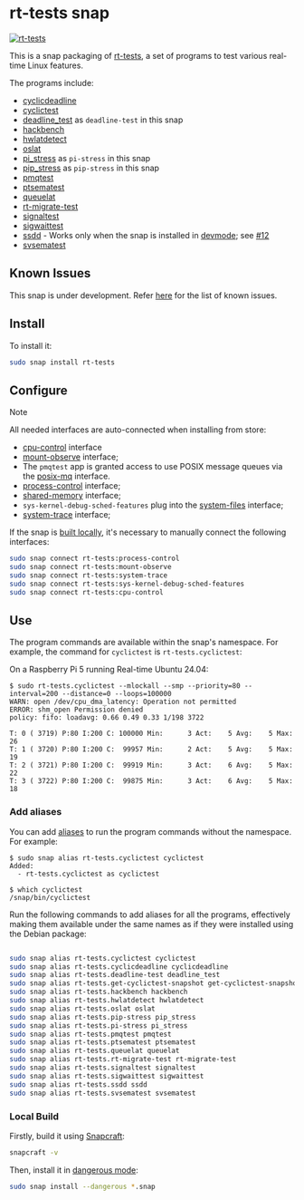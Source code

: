 
# rt-tests snap
[![rt-tests](https://snapcraft.io/rt-tests/badge.svg)](https://snapcraft.io/rt-tests)

This is a snap packaging of
[rt-tests](https://wiki.linuxfoundation.org/realtime/documentation/howto/tools/rt-tests),
a set of programs to test various real-time Linux features. 

The programs include: 
- [cyclicdeadline](https://manpages.ubuntu.com/manpages/noble/man8/cyclicdeadline.8.html)
- [cyclictest](https://manpages.ubuntu.com/manpages/noble/en/man8/cyclictest.8.html) 
- [deadline_test](https://manpages.ubuntu.com/manpages/noble/man8/deadline_test.8.html) as `deadline-test` in this snap
- [hackbench](https://manpages.ubuntu.com/manpages/noble/man8/hackbench.8.html)
- [hwlatdetect](https://manpages.ubuntu.com/manpages/noble/en/man8/hwlatdetect.8.html)
- [oslat](https://manpages.ubuntu.com/manpages/noble/en/man8/oslat.8.html)
- [pi_stress](https://manpages.ubuntu.com/manpages/noble/en/man8/pi_stress.8.html) as `pi-stress` in this snap
- [pip_stress](https://manpages.ubuntu.com/manpages/noble/en/man8/pip_stress.8.html) as `pip-stress` in this snap
- [pmqtest](https://manpages.ubuntu.com/manpages/noble/en/man8/pmqtest.8.html)
- [ptsematest](https://manpages.ubuntu.com/manpages/noble/en/man8/ptsematest.8.html)
- [queuelat](https://manpages.ubuntu.com/manpages/noble/en/man8/queuelat.8.html)
- [rt-migrate-test](https://manpages.ubuntu.com/manpages/noble/en/man8/rt-migrate-test.8.html)
- [signaltest](https://manpages.ubuntu.com/manpages/noble/en/man8/signaltest.8.html)
- [sigwaittest](https://manpages.ubuntu.com/manpages/noble/en/man8/sigwaittest.8.html)
- [ssdd](https://manpages.ubuntu.com/manpages/noble/en/man8/ssdd.8.html) - Works only when the snap is installed in [devmode](https://snapcraft.io/docs/install-modes#heading--devmode); see [#12](https://github.com/canonical/rt-tests-snap/issues/12)
- [svsematest](https://manpages.ubuntu.com/manpages/noble/en/man8/svsematest.8.html)

## Known Issues

This snap is under development.
Refer [here](https://github.com/canonical/rt-tests-snap/issues?q=is%3Aissue+is%3Aopen+label%3Abug) for the list of known issues.

## Install

To install it:

```bash
sudo snap install rt-tests
```

## Configure

> [!NOTE]
> All needed interfaces are auto-connected when installing from store:
>
> - [cpu-control](https://snapcraft.io/docs/cpu-control-interface) interface
> - [mount-observe](https://snapcraft.io/docs/mount-observe-interface) interface;
> - The `pmqtest` app is granted access to use POSIX message queues via the [posix-mq](https://snapcraft.io/docs/posix-mq-interface)  interface.
> - [process-control](https://snapcraft.io/docs/process-control-interface) interface;
> - [shared-memory](https://snapcraft.io/docs/shared-memory-interface) interface;
> - `sys-kernel-debug-sched-features` plug into the [system-files](https://snapcraft.io/docs/system-files-interface) interface;
> - [system-trace](https://snapcraft.io/docs/system-trace-interface) interface;

If the snap is [built locally](#local-build), it's necessary to manually connect the following interfaces:

```bash
sudo snap connect rt-tests:process-control
sudo snap connect rt-tests:mount-observe
sudo snap connect rt-tests:system-trace
sudo snap connect rt-tests:sys-kernel-debug-sched-features
sudo snap connect rt-tests:cpu-control
```

## Use
The program commands are available within the snap's namespace.
For example, the command for `cyclictest` is `rt-tests.cyclictest`:

On a Raspberry Pi 5 running Real-time Ubuntu 24.04:
```console
$ sudo rt-tests.cyclictest --mlockall --smp --priority=80 --interval=200 --distance=0 --loops=100000
WARN: open /dev/cpu_dma_latency: Operation not permitted
ERROR: shm_open Permission denied
policy: fifo: loadavg: 0.66 0.49 0.33 1/198 3722          

T: 0 ( 3719) P:80 I:200 C: 100000 Min:      3 Act:    5 Avg:    5 Max:      26
T: 1 ( 3720) P:80 I:200 C:  99957 Min:      2 Act:    5 Avg:    5 Max:      19
T: 2 ( 3721) P:80 I:200 C:  99919 Min:      3 Act:    6 Avg:    5 Max:      22
T: 3 ( 3722) P:80 I:200 C:  99875 Min:      3 Act:    6 Avg:    5 Max:      18
```

### Add aliases
You can add [aliases](https://snapcraft.io/docs/commands-and-aliases) to run the program commands without the namespace. For example:
```console
$ sudo snap alias rt-tests.cyclictest cyclictest
Added:
  - rt-tests.cyclictest as cyclictest

$ which cyclictest
/snap/bin/cyclictest
```

Run the following commands to add aliases for all the programs, effectively making them available under the same names as if they were installed using the Debian package:

```bash

sudo snap alias rt-tests.cyclictest cyclictest
sudo snap alias rt-tests.cyclicdeadline cyclicdeadline 
sudo snap alias rt-tests.deadline-test deadline_test
sudo snap alias rt-tests.get-cyclictest-snapshot get-cyclictest-snapshot
sudo snap alias rt-tests.hackbench hackbench
sudo snap alias rt-tests.hwlatdetect hwlatdetect
sudo snap alias rt-tests.oslat oslat
sudo snap alias rt-tests.pip-stress pip_stress
sudo snap alias rt-tests.pi-stress pi_stress
sudo snap alias rt-tests.pmqtest pmqtest
sudo snap alias rt-tests.ptsematest ptsematest
sudo snap alias rt-tests.queuelat queuelat
sudo snap alias rt-tests.rt-migrate-test rt-migrate-test
sudo snap alias rt-tests.signaltest signaltest
sudo snap alias rt-tests.sigwaittest sigwaittest
sudo snap alias rt-tests.ssdd ssdd
sudo snap alias rt-tests.svsematest svsematest
```

### Local Build

Firstly, build it using [Snapcraft](https://snapcraft.io/snapcraft):

```bash
snapcraft -v
```

Then, install it in [dangerous mode](https://snapcraft.io/docs/install-modes#heading--dangerous):

```bash
sudo snap install --dangerous *.snap
```

